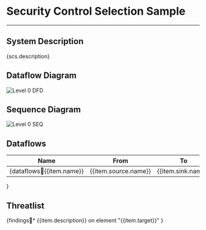 
# Security Control Selection Sample
***

## System Description

{scs.description}

## Dataflow Diagram

![Level 0 DFD](dfd.png)

## Sequence Diagram

![Level 0 SEQ](seq.png)

## Dataflows

Name|From|To |Data|Protocol|Port
----|----|---|----|--------|----
{dataflows:repeat:{{item.name}}|{{item.source.name}}|{{item.sink.name}}|{{item.data}}|{{item.protocol}}|{{item.dstPort}}
}

## Threatlist

{findings:repeat:* {{item.description}} on element "{{item.target}}"
}
